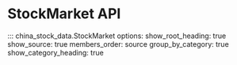 # StockMarket API

::: china_stock_data.StockMarket
    options:
      show_root_heading: true
      show_source: true
      members_order: source
      group_by_category: true
      show_category_heading: true
